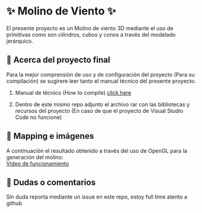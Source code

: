 # ✨ Molino de Viento ✨

El presente proyecto es un Molino de viento 3D mediante el uso de primitivas como son cilindros, cubos y conos  a través del modelado jerárquico.

## 🚀 Acerca del proyecto final

Para la mejor comprensión de uso y de configuración del proyecto (Para su compilación) se sugirere leer tanto el  manual técnico del presente proyecto.

1. Manual de técnico (How to compile) [click here](https://github.com/aMurryFly/MolinoViento_3D_OpenGL/blob/main/howToCompile.pdf)

2. Dentro de este mismo repo adjunto el archivo rar con las bibliotecas y recursos del proyecto (En caso de que el proyecto de Visual Studio Code no funcione)

## 🚀 Mapping e imágenes


A continuación el resultado obtenido a través del uso de OpenGL para la generación del molino:<br>
[Video de funcionamiento](https://youtu.be/GmfW95F84hU )


## 🤔 Dudas o comentarios

Sin duda reporta mediante un issue en este repo, estoy full time atento a github 
